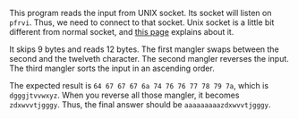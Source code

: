 This program reads the input from UNIX socket.
Its socket will listen on `pfrvi`.
Thus, we need to connect to that socket.
Unix socket is a little bit different from normal socket, and [this page](https://yaaam.tistory.com/entry/LinuxUDSUnix-Domain-Socket-UDS) explains about it.

It skips 9 bytes and reads 12 bytes.
The first mangler swaps between the second and the twelveth character.
The second mangler reverses the input.
The third mangler sorts the input in an ascending order.

The expected result is `64 67 67 67 6a 74 76 76 77 78 79 7a`, which is `dgggjtvvwxyz`.
When you reverse all those mangler, it becomes `zdxwvvtjgggy`.
Thus, the final answer should be `aaaaaaaaazdxwvvtjgggy`.